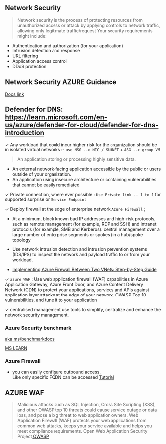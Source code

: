 ## Network Security
> Network security is the process of protecting resources from unauthorized access or attack by applying controls to network traffic, allowing only legitimate traffic/request
Your security requirements might include:

- Authentication and authorization (for your application)
- Intrusion detection and response
- URL filtering
- Application access control
- DDoS protection

## Network Security AZURE Guidance

[Docs link](https://docs.microsoft.com/en-us/security/benchmark/azure/security-controls-v3-network-security)

## Defender for DNS: https://learn.microsoft.com/en-us/azure/defender-for-cloud/defender-for-dns-introduction

✓ Any workload that could incur higher risk for the organization should be in isolated virtual networks :- `use NSG --> NIC / SUBNET` + `ASG --> group VM` 
> An application storing or processing highly sensitive data.
- An external network-facing application accessible by the public or users outside of your organization.
- An application using insecure architecture or containing vulnerabilities that cannot be easily remediated

✓ Private connection, where ever possible : `Use Private link -- 1 to 1` for supported surprise or `Service Endpoint`

✓ Deploy firewall at the edge of enterprise network
`Azure Firewall` ; 
- At a minimum, block known bad IP addresses and high-risk protocols, such as remote management (for example, RDP and SSH) and intranet protocols (for example, SMB and Kerberos).
central management over a large number of enterprise segments or spokes (in a hub/spoke topology

- Use network intrusion detection and intrusion prevention systems (IDS/IPS) to inspect the network and payload traffic to or from your workload. 

- [Implementing Azure Firewall Between Two VNets: Step-by-Step Guide](https://medium.com/@subhampradhan966/implementing-azure-firewall-between-two-vnets-step-by-step-guide-4a3eac2a4ba9)

✓ 
` azure WAF ` : Use web application firewall (WAF) capabilities in Azure Application Gateway, Azure Front Door, and Azure Content Delivery Network (CDN) to protect your applications, services and APIs against application layer attacks at the edge of your network.
OWASP Top 10 vulnerabilities, and tune it to your application

✓ centralised management
use tools to simplify, centralize and enhance the network security management. 

### Azure Security benchmark
[aka.ms/benchmarkdocs](https://docs.microsoft.com/en-us/security/benchmark/azure/)

[MS LEARN](https://docs.microsoft.com/en-us/learn/modules/design-implement-network-security-monitoring/2-secure-your-virtual-networks-azure-portal)

### Azure Firewall
- you can easily configure outbound access.
<br>Like only specific FQDN can be accessed 
[Tutorial](https://docs.microsoft.com/en-us/azure/firewall/tutorial-firewall-deploy-portal)


## AZURE WAF 
> Malicious attacks such as SQL Injection, Cross Site Scripting (XSS), and other OWASP top 10 threats could cause service outage or data loss, and pose a big threat to web application owners. Web Application Firewall (WAF) protects your web applications from common web attacks, keeps your service available and helps you meet compliance requirements.
Open Web Application Security Project,[OWASP](https://owasp.org/www-project-top-ten/)

